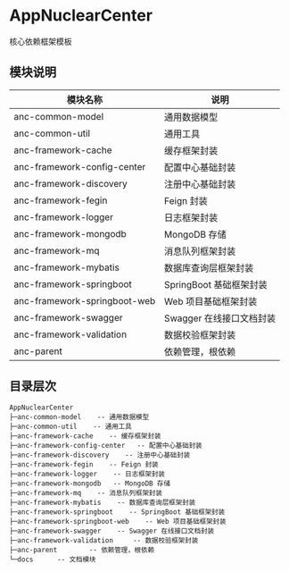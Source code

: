 # AppNuclearCenter
核心依赖框架模板

## 模块说明
| 模块名称                       | 说明
|------------------------------| ---------------------------
| anc-common-model             | 通用数据模型
| anc-common-util              | 通用工具
| anc-framework-cache          | 缓存框架封装
| anc-framework-config-center  | 配置中心基础封装
| anc-framework-discovery      | 注册中心基础封装
| anc-framework-fegin          | Feign 封装
| anc-framework-logger         | 日志框架封装
| anc-framework-mongodb        | MongoDB 存储
| anc-framework-mq             | 消息队列框架封装
| anc-framework-mybatis        | 数据库查询层框架封装
| anc-framework-springboot     | SpringBoot 基础框架封装
| anc-framework-springboot-web | Web 项目基础框架封装
| anc-framework-swagger        | Swagger 在线接口文档封装
| anc-framework-validation     | 数据校验框架封装
| anc-parent                   | 依赖管理，根依赖

## 目录层次
```
AppNuclearCenter
├─anc-common-model    -- 通用数据模型
├─anc-common-util    -- 通用工具
├─anc-framework-cache    -- 缓存框架封装
├─anc-framework-config-center   -- 配置中心基础封装
├─anc-framework-discovery    -- 注册中心基础封装
├─anc-framework-fegin    -- Feign 封装
├─anc-framework-logger    -- 日志框架封装
├─anc-framework-mongodb   -- MongoDB 存储
├─anc-framework-mq    -- 消息队列框架封装
├─anc-framework-mybatis    -- 数据库查询层框架封装
├─anc-framework-springboot    -- SpringBoot 基础框架封装
├─anc-framework-springboot-web    -- Web 项目基础框架封装
├─anc-framework-swagger    -- Swagger 在线接口文档封装
├─anc-framework-validation     -- 数据校验框架封装
├─anc-parent        -- 依赖管理，根依赖
└─docs      -- 文档模块
```